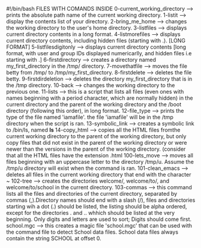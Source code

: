 #!/bin/bash
FILES WITH COMANDS INSIDE
0-current_working_directory --> prints the absolute path name of the current working directory.
1-listit --> display the contents list of your directory.
2-bring_me_home --> changes the working directory to the user's home directory.
3-listfiles --> displays current directory contents in a long format.
4-listmorefiles --> displays current directory contents, including hidden files (starting with .). [LONG FORMAT]
5-listfilesdigitonly --> displays current directory contents [long format, with user and group IDs displayed numericarlly, and hidden files i.e starting with .]
6-firstdirectory --> creates a directory named my_first_directory in the /tmp/ directory.
7-movethatfile --> moves the file betty from /tmp/ to /tmp/my_first_directory.
8-firstdelete --> deletes the file betty.
9-firstdirdeletion --> deletes the directory my_first_directory that is in the /tmp directory.
10-back --> changes the working directory to the previous one.
11-lists --> this is a script that lists all files (even ones with names beginning with a period character, which are normally hidden) in the current directory and the parent of the working directory and the /boot directory (following this order), in long format.
12-file_type --> prints the type of the file named 'iamafile'. the file 'iamafile' will be in the /tmp directory when the script is ran.
13-symbolic_link --> creates a symbolic link to /bin/ls, named __ls__
14-copy_html --> copies all the HTML files fromthe current working directory to the parent of the working directory, but only copy files that did not exist in the parent of the working directory or were newer than the versions in the parent of the working directory. (consider that all the HTML files have the extension .html
100-lets_move --> moves all files beginning with an uppercase letter to the directory /tmp/u. Assume the /tmp/u directory will exist when the command is ran.
101-clean_emacs --> deletes all files in the current working directory that end with the character ~
 102-tree --> creates the directories welcome/, welcome/to/, and welcome/to/school in the current directory.
103-commas --> this command lists all the files and directories of the current directory, separated by commas (,).Directory names should end with a slash (/), files and directories starting wih a dot (.) should be listed, the listing should be alpha ordered, except for the directories . and .. whhich should be listed at the very beginning. Only digits and letters are used to sort; Digits should come first.
school.mgc --> this creates a magic file 'school.mgc' that can be used with the command file to detect School data files. School data files always contain the string SCHOOL at offset 0.
